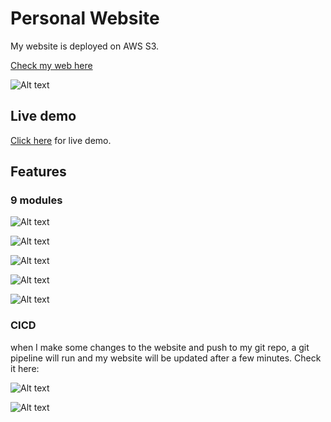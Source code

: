 # Personal Website

My website is deployed on AWS S3.

[Check my web here](http://mutian-ling.net)

![Alt text](image.png)

## Live demo

[Click here](#) for live demo.

## Features

### 9 modules

![Alt text](image-1.png)

![Alt text](image-2.png)

![Alt text](image-3.png)

![Alt text](image-4.png)

![Alt text](image-5.png)

### CICD

when I make some changes to the website and push to my git repo, a git pipeline will run and my website will be updated after a few minutes. Check it here:


![Alt text](image-6.png)

![Alt text](image-7.png)